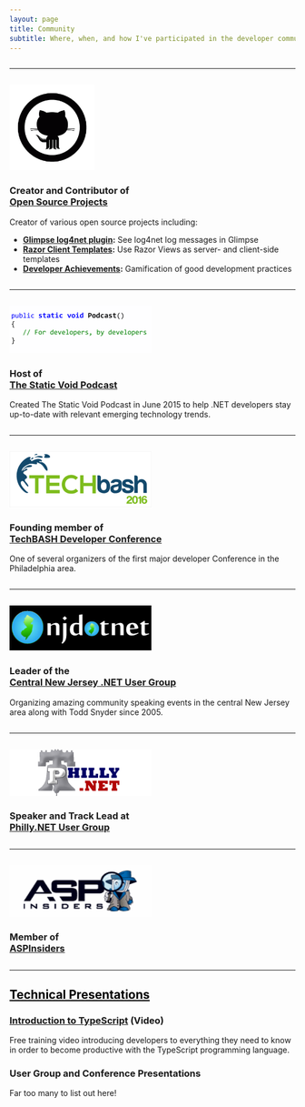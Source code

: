 ```yaml
---
layout: page
title: Community
subtitle: Where, when, and how I've participated in the developer community
---
```


<style>
h2 a { color: black }
h2 a:hover {
    text-decoration: initial;
    cursor: default;
    color: black;
}
hr { margin: 2em 0; }
</style>

<hr>

<div class="row">
<div class="col-md-4 text-center"><img style="height: 150px" src="/img/github.gif" /></div>
<div class="col-md-8">
<h3>Creator and Contributor of <br> <a href="http://github.com/jchadwick">Open Source Projects</a></h3>
</div>
<div class="col-md-12">
Creator of various open source projects including:

<ul>
<li><strong><a href="https://github.com/jchadwick/Glimpse.Log4Net">Glimpse log4net plugin</a>:</strong> 
See log4net log messages in Glimpse
</li>

<li><strong><a href="https://github.com/jchadwick/RazorClientTemplates">Razor Client Templates</a>:</strong> 
Use Razor Views as server- and client-side templates
</li>

<li><strong><a href="https://github.com/jchadwick/developer-achievements">Developer Achievements</a>:</strong> 
Gamification of good development practices
</li>

</ul>

</div>

</div>

<hr>

<div class="row">
<div class="col-md-4"><img src="/img/podcast.png"/></div>
<div class="col-md-8">
<h3>Host of <br> <a href="http://www.staticvoidpodcast.com">The Static Void Podcast</a></h3>
</div>
<div class="col-md-12">
Created The Static Void Podcast in June 2015 to help .NET developers stay up-to-date with relevant emerging technology trends.
</div>
</div>

<hr>

<div class="row">
<div class="col-md-4"><img src="/img/techbash.png"/></div>
<div class="col-md-8">
<h3>Founding member of <br> <a href="http://www.techbash.com">TechBASH Developer Conference</a></h3>
</div>
<div class="col-md-12">
One of several organizers of the first major developer Conference in the Philadelphia area.
</div>
</div>

<hr>

<div class="row">
<div class="col-md-4"><img src="/img/njdotnet.png"/></div>
<div class="col-md-8">
<h3>Leader of the <br> <a href="http://www.njdotnet.org">Central New Jersey .NET User Group</a></h3>
</div>
<div class="col-md-12">
Organizing amazing community speaking events in the central New Jersey area along with Todd Snyder since 2005.
</div>
</div>

<hr>

<div class="row">
<div class="col-md-4"><img src="/img/phillydotnet.png"/></div>
<div class="col-md-8">
<h3>Speaker and Track Lead at <br> <a href="http://www.phillydotnet.org">Philly.NET User Group</a></h3>
</div>
</div>

<hr>

<div class="row">
<div class="col-md-4"><img src="/img/aspinsiders.gif"/></div>
<div class="col-md-8">
<h3>Member of <br> <a href="http://www.aspinsiders.com">ASPInsiders</a></h3>
</div>
</div>

<hr>


<h2><a href="#Presentations">Technical Presentations</a></h2>

### [Introduction to TypeScript](https://www.youtube.com/watch?v=qRD7bkK7m10) (Video)
Free training video introducing developers to everything they need to know in order to become productive with the TypeScript programming language.

### User Group and Conference Presentations
Far too many to list out here!
